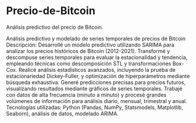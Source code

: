# Precio-de-Bitcoin
Análisis predictivo del precio de Bitcoin.

Análisis predictivo y modelado de series temporales de precios de Bitcoin
Descripción:
Desarrollé un modelo predictivo utilizando SARIMA para analizar los precios históricos de Bitcoin (2012-2021).
Transformé y descompuse series temporales para evaluar la estacionalidad y tendencia, empleando técnicas como descomposición STL y transformaciones Box-Cox.
Realicé análisis estadísticos avanzados, incluyendo la prueba de estacionariedad Dickey-Fuller, y optimización de hiperparámetros mediante búsqueda exhaustiva.
Generé predicciones precisas para precios futuros, visualizando resultados mediante gráficos de series temporales.
Trabajé con datos de alta frecuencia (minuto a minuto) y procesé grandes volúmenes de información para análisis diario, mensual, trimestral y anual.
Tecnologías utilizadas: Python (Pandas, NumPy, Statsmodels, Matplotlib, Seaborn), análisis de datos, modelado ARIMA.
